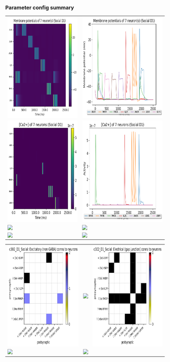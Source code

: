 ### Parameter config summary 
<table>

<tr>
  <td><a href="neurons_D1_Social.png"><img alt=" " src="neurons_D1_Social.png" height="320"/></a></td>
  <td><a href="traces_neuron_Social_D1.png"><img alt=" " src="traces_neuron_Social_D1.png" height="320"/></a></td>
</tr>

<tr>
  <td><a href="neuron_activity_D1_Social.png"><img alt=" " src="neuron_activity_D1_Social.png" height="320"/></a></td>
  <td><a href="traces_neuron_activity_Social_D1.png"><img alt=" " src="traces_neuron_activity_Social_D1.png" height="320"/></a></td>
</tr>

<tr>
  <td><a href="muscles_D1_Social.png"><img alt=" " src="muscles_D1_Social.png" height="320"/></a></td>
  <td><a href="traces_muscles_Social_D1.png"><img alt=" " src="traces_muscles_Social_D1.png" height="320"/></a></td>
</tr>

<tr>
  <td><a href="muscle_activity_D1_Social.png"><img alt=" " src="muscle_activity_D1_Social.png" height="320"/></a></td>
  <td><a href="traces_muscles_activity_Social_D1.png"><img alt=" " src="traces_muscles_activity_Social_D1.png" height="320"/></a></td>
</tr>
</table>
<table>

<tr><td><a href="c302_D1_Social_exc_to_neurons.png"><img alt=" " src="c302_D1_Social_exc_to_neurons.png" height="320"/></a></td>

  <td><a href="c302_D1_Social_inh_to_neurons.png"><img alt=" " src="c302_D1_Social_inh_to_neurons.png" height="320"/></a></td>

  <td><a href="c302_D1_Social_elec_neurons_neurons.png"><img alt=" " src="c302_D1_Social_elec_neurons_neurons.png" height="320"/></a></td></tr>

<tr><td><a href="c302_D1_Social_exc_to_muscles.png"><img alt=" " src="c302_D1_Social_exc_to_muscles.png" height="320"/></a></td>

  <td><a href="c302_D1_Social_inh_to_muscles.png"><img alt=" " src="c302_D1_Social_inh_to_muscles.png" height="320"/></a></td></tr>
</table>

